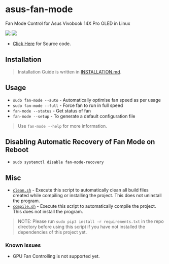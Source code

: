 # asus-fan-mode
Fan Mode Control for Asus Vivobook 14X Pro OLED in Linux

![](https://img.shields.io/github/license/Arkapravo-Ghosh/asus-fan-mode)
![](https://img.shields.io/badge/platform-Linux-blue)

* [Click Here](src/main.py) for Source code.

## Installation
> Installation Guide is written in [INSTALLATION.md](INSTALLATION.md).

## Usage
* `sudo fan-mode --auto` - Automatically optimise fan speed as per usage
* `sudo fan-mode --full` - Force fan to run in full speed
* `fan-mode --status` - Get status of fan
* `fan-mode --setup` - To generate a default configuration file
> Use `fan-mode --help` for more information.

## Disabling Automatic Recovery of Fan Mode on Reboot
* `sudo systemctl disable fan-mode-recovery`

## Misc
* [`clean.sh`](clean.sh) - Execute this script to automatically clean all build files created while compiling or installing the project. This does not uninstall the program.
* [`compile.sh`](compile.sh) - Execute this script to automatically compile the project. This does not install the program.
> NOTE: Please run `sudo pip3 install -r requirements.txt` in the repo directory before using this script if you have not installed the dependencies of this project yet.

### Known Issues
* GPU Fan Controlling is not supported yet.
